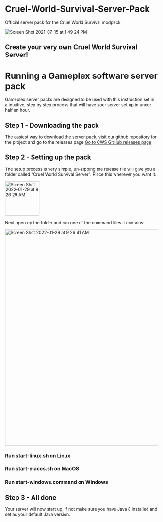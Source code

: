 # Cruel-World-Survival-Server-Pack
Official server pack for the Cruel World Survival modpack

![Screen Shot 2021-07-15 at 1 49 24 PM](https://user-images.githubusercontent.com/34868944/151664875-951d4348-a898-44a7-87ab-717cd8e91570.png)

## Create your very own Cruel World Survival Server!

# Running a Gameplex software server pack

Gameplex server packs are designed to be used with this instruction set in a intuitive, step by step process that will have your server set up in under half an hour.

## Step 1 - Downloading the pack

The easiest way to download the server pack, visit our github repository for the project and go to the releases page
[Go to CWS GitHub releases page](https://github.com/Gameplex-Software/Cruel-World-Survival-Server-Pack/releases)

## Step 2 - Setting up the pack

The setup process is very simple, un-zipping the release file will give you a folder called "Cruel World Survival Server". Place this wherever you want it.

<img width="113" alt="Screen Shot 2022-01-29 at 9 26 29 AM" src="https://user-images.githubusercontent.com/34868944/151664653-c23734cf-58bc-40c9-8752-c71fe2770c75.png">



Next open up the folder and run one of the command files it contains:

<img width="711" alt="Screen Shot 2022-01-29 at 9 26 41 AM" src="https://user-images.githubusercontent.com/34868944/151664658-0b87af10-2654-48b8-ae4e-51c7dfaba3a6.png">



### Run start-linux.sh on Linux
### Run start-macos.sh on MacOS
### Run start-windows.command on Windows

## Step 3 - All done
Your server will now start up, if not make sure you have Java 8 installed and set as your default Java version.
